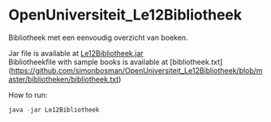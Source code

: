 # OpenUniversiteit_Le12Bibliotheek
Bibliotheek met een eenvoudig overzicht van boeken.

Jar file is available at [Le12Bibliotheek.jar](https://github.com/simonbosman/OpenUniversiteit_Le12Bibliotheek/blob/master/out/artifacts/Le12Bibliotheek_jar/Le12Bibliotheek.jar)
<br>Bibliotheekfile with sample books is available at [bibliotheek.txt] (https://github.com/simonbosman/OpenUniversiteit_Le12Bibliotheek/blob/master/bibliotheken/bibliotheek.txt) 

How to run:
```java
java -jar Le12Bibliotheek
```
